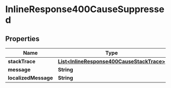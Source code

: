 

# InlineResponse400CauseSuppressed


## Properties

Name | Type | Description | Notes
------------ | ------------- | ------------- | -------------
**stackTrace** | [**List&lt;InlineResponse400CauseStackTrace&gt;**](InlineResponse400CauseStackTrace.md) |  |  [optional]
**message** | **String** |  |  [optional]
**localizedMessage** | **String** |  |  [optional]



